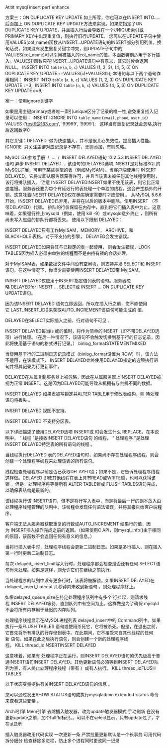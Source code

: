 Atitit mysql insert perf enhance


方案三：ON DUPLICATE KEY UPDATE
如‍上所写，你也可以在INSERT INTO…..后面加上 ON DUPLICATE KEY UPDATE方法来实现。如果您指定了ON DUPLICATE KEY UPDATE，并且插入行后会导致在一个UNIQUE索引或PRIMARY KEY中出现重复值，则执行旧行UPDATE。
您可以在UPDATE子句中使用VALUES(col_name)函数从INSERT…UPDATE语句的INSERT部分引用列值。换句话说，如果没有发生重复关键字冲突，则UPDATE子句中的VALUES(col_name)可以引用被插入的col_name的值。本函数特别适用于多行插入。VALUES()函数只在INSERT…UPDATE语句中有意义，其它时候会返回NULL。
INSERT INTO `table` (`a`, `b`, `c`) VALUES (1, 2, 3), (4, 5, 6) 
ON DUPLICATE KEY UPDATE `c`=VALUES(`a`)+VALUES(`b`);
本语句与以下两个语句作用相同：
INSERT INTO `table` (`a`, `b`, `c`) VALUES (1, 2, 3) ON DUPLICATE KEY UPDATE `c`=3; 
INSERT INTO `table` (`a`, `b`, `c`) VALUES (4, 5, 6) ON DUPLICATE KEY UPDATE c=9;


案一：使用ignore关键字


如果是用主键primary或者唯一索引unique区分了记录的唯一性,避免重复插入记录可以使用：
INSERT IGNORE INTO `table_name` (`email`, `phone`, `user_id`) 
VALUES ('test9@163.com', '99999', '9999');
 
这样当有重复记录就会忽略,执行后返回数字0

其它关键：DELAYED  做为快速插入，并不是很关心失效性，提高插入性能。
IGNORE  只关注主键对应记录是不存在，无则添加，有则忽略。

MySQL 5.6参考手册  /  ...  /  INSERT DELAYED语句
13.2.5.3 INSERT DELAYED语句  异步
INSERT DELAYED ...
该语句的DELAYED选项 INSERT是对标准SQL的MySQL扩展，可用于某些类型的表（例如MyISAM）。当客户端使用时 INSERT DELAYED，它将立即从服务器获得许可，并且当该表未被任何其他线程使用时，该行将排队插入。
注意
INSERT DELAYEDINSERT如果不使用该表，则它比正常速度慢。服务器还要为每个有延迟行的表处理一个单独的线程，这会产生额外的开销。这意味着INSERT DELAYED仅在确实确定需要时才应使用 。
从MySQL 5.6.6开始，INSERT DELAYED已弃用，并将在以后的版本中删除。使用INSERT （不带DELAYED）代替。
排队的行仅保留在内存中，直到将它们插入表中为止。这意味着，如果强行终止mysqld（例如，使用 kill -9）或mysqld意外终止 ，则所有尚未写入磁盘的排队行都将丢失。
使用以下限制 DELAYED：

INSERT DELAYED只有工作MyISAM，MEMORY， ARCHIVE，和BLACKHOLE 表格。对于不支持的引擎， DELAYED会发生错误。


INSERT DELAYED如果将其与已锁定的表一起使用， 则会发生错误，LOCK TABLES因为插入必须由单独的线程而不是由持有锁的会话处理。


对于MyISAM表，如果数据文件中间没有空闲块，则支持并发 SELECT和 INSERT语句。在这种情况下，你很少需要使用INSERT DELAYED带 MyISAM。


INSERT DELAYED仅应用于INSERT指定值列表的语句。服务器忽略 DELAYEDfor INSERT ... SELECT或 INSERT ... ON DUPLICATE KEY UPDATE语句。


因为该INSERT DELAYED 语句立即返回，所以在插入行之前，您不能使用它 LAST_INSERT_ID()来获取AUTO_INCREMENT该语句可能生成的 值。


DELAYED在SELECT实际插入之前，行对语句不可见 。


INSERT DELAYED每当is 或的值时，将作为简单的INSERT（即不带DELAYED选项）进行处理。（在后一种情况下，该语句不会触发切换到基于行的日志记录，因此将使用基于语句的格式进行记录。） binlog_formatSTATEMENTMIXED

当使用基于行的二进制日志记录模式（binlog_format设置为 ROW）时，该方法不适用，在该模式下， INSERT DELAYED始终使用DELAYED指定的选项执行语句并将其记录为行更新事件。


DELAYED在从属复制服务器上被忽略，因此在从属服务器上INSERT DELAYED被视为正常 INSERT。这是因为DELAYED可能导致从机拥有与主机不同的数据。


INSERT DELAYED 如果表被写锁定并ALTER TABLE用于修改表结构，则 待处理语句将丢失 。


INSERT DELAYED 视图不支持。


INSERT DELAYED 不支持分区表。

以下详细描述了使用DELAYED选项 INSERT或 时会发生什么 REPLACE。在本说明中， “ 线程 ”是接收INSERT DELAYED语句 的线程， “ 处理程序 ”是处理INSERT DELAYED特定表的所有语句的线程 。

当线程执行DELAYED 表的DELAYED语句时，如果尚不存在处理程序线程，则会创建一个处理程序线程来处理该表的所有语句。


线程检查处理程序以前是否已获取DELAYED锁；如果不是，它告诉处理程序线程这样做。DELAYED 即使其他线程在表上具有READ或WRITE锁，也可以获得该锁 。但是，处理程序将等待所有 ALTER TABLE锁或 FLUSH TABLES语句完成，以确保表结构是最新的。


该线程执行该 INSERT语句，但不是将行写入表中，而是将最后一行的副本放入由处理程序线程管理的队列中。该线程会发现任何语法错误，并将其报告给客户端程序。


客户端无法从服务器获取重复的行数或AUTO_INCREMENT 结果行的值，因为 INSERT插入操作完成之前的返回。（如果使用C API，则mysql_info()由于相同的原因，该函数不会返回任何有意义的信息。）


当将行插入表中时，处理程序线程会更新二进制日志。如果是多行插入，则在插入第一行时更新二进制日志。


每次 delayed_insert_limit写入行时，处理程序都会检查是否还有任何 SELECT语句尚未处理。如果是这样，则允许它们在继续之前执行。


当处理程序的队列中没有更多行时，该表将被解锁。如果INSERT DELAYED在delayed_insert_timeout 几秒钟内未收到新语句 ，则处理程序终止。


如果delayed_queue_size在特定处理程序队列中有多个 行挂起，则请求线程 INSERT DELAYED等待，直到队列中有空间为止。这样做是为了确保 mysqld不会将所有内存用于延迟的内存队列。


处理程序线程显示在MySQL进程列表 delayed_insert中的 Command列中。如果执行一条FLUSH TABLES 语句或使用杀死它，它将被杀死。但是，在退出之前，它首先将所有排队的行存储到表中。在此期间，它不接受来自其他线程的任何新 语句。如果在此之后执行语句，则会创建一个新的处理程序线程。 KILL thread_idINSERTINSERT DELAYED

这意味着，如果有 处理程序正在运行，则INSERT DELAYED语句的优先级高于普通INSERT语句INSERT DELAYED。其他更新语句必须等到INSERT DELAYED队列为空，有人终止处理程序线程（带有 ）或有人执行。 KILL thread_idFLUSH TABLES


以下状态变量提供有关INSERT DELAYED语句的信息 。


您可以通过发出SHOW STATUS语句或执行mysqladmin extended-status 命令来查看这些变量 。

Archil引擎
Mem引擎
去除插入触发器，改为update触发器模式  手动刷新 
在没有更新update之前，加个fullfld标识。。可以不在select显示，只有update过了，才在ui显示

插入触发器改用代码实现 一次更新一条
严禁批量更新默认是一个长事务 可用代码拆分细分
检查移除多进程，防止多个进程同时更改同一记录
